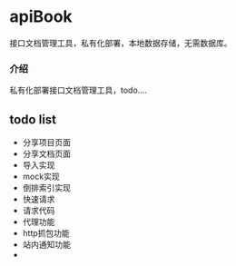 # apiBook
接口文档管理工具，私有化部署，本地数据存储，无需数据库。

### 介绍
私有化部署接口文档管理工具，todo....

## todo list
- 分享项目页面
- 分享文档页面
- 导入实现
- mock实现
- 倒排索引实现
- 快速请求
- 请求代码
- 代理功能
- http抓包功能
- 站内通知功能
- 